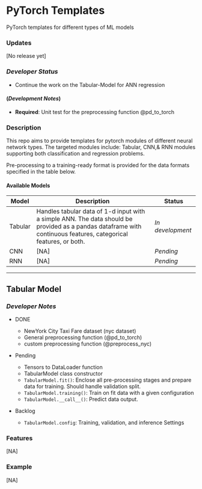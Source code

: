 # PyTorch Templates
PyTorch templates for different types of ML models

### Updates
[No release yet]

### *Developer Status*
* Continue the work on the Tabular-Model for ANN regression

#### (*Development Notes*)
* **Required**: Unit test for the preprocessing function @pd_to_torch

### Description
This repo aims to provide templates for pytorch modules of different neural network types. The targeted modules include: Tabular, CNN,& RNN modules supporting both classification and regression problems.

Pre-processing to a training-ready format is provided for the data formats specified in the table below.

#### Available Models
| **Model** | **Description** | **Status** |
| - | - | - |
| Tabular | Handles tabular data of 1-d input with a simple ANN. The data should be provided as a pandas dataframe with continuous features, categorical features, or both.  | *In development* |
| CNN | [NA] | *Pending* |
| RNN | [NA] | *Pending* |

---

## Tabular Model

### *Developer Notes*
* DONE
    - NewYork City Taxi Fare dataset (nyc dataset)
    - General preprocessing function (@pd_to_torch)
    - custom preprocessing function (@preprocess_nyc)

* Pending  
    - Tensors to DataLoader function
    - TabularModel class constructor
    - `TabularModel.fit()`: Enclose all pre-processing stages and prepare data for training. Should handle validation split.
    - `TabularModel.training()`: Train on fit data with a given configuration
    - `TabularModel.__call__()`: Predict data output.


* Backlog  
    - `TabularModel.config`: Training, validation, and inference Settings



### Features
[NA]

### Example
[NA]


